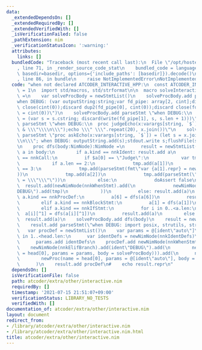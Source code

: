 ```yaml
---
data:
  _extendedDependsOn: []
  _extendedRequiredBy: []
  _extendedVerifiedWith: []
  _isVerificationFailed: false
  _pathExtension: nim
  _verificationStatusIcon: ':warning:'
  attributes:
    links: []
  bundledCode: "Traceback (most recent call last):\n  File \"/opt/hostedtoolcache/Python/3.10.2/x64/lib/python3.10/site-packages/onlinejudge_verify/documentation/build.py\"\
    , line 71, in _render_source_code_stat\n    bundled_code = language.bundle(stat.path,\
    \ basedir=basedir, options={'include_paths': [basedir]}).decode()\n  File \"/opt/hostedtoolcache/Python/3.10.2/x64/lib/python3.10/site-packages/onlinejudge_verify/languages/nim.py\"\
    , line 86, in bundle\n    raise NotImplementedError\nNotImplementedError\n"
  code: "when not declared ATCODER_INTERACTIVE_HPP:\n  const ATCODER_INTERACTIVE_HPP*\
    \ = 1\n  import std/macros, std/strformat\n\n  macro solveInteractive*(head, body:untyped)\
    \ =\n    var solveProcBody = newStmtList()\n    solveProcBody.add parseStmt(\"\
    when DEBUG: (var outputString:string;var fd_pipe: array[2, cint];discard pipe(fd_pipe);discard\
    \ close(cint(0));discard dup2(fd_pipe[0], cint(0));discard close(fd_pipe[0]);fd_pipe[0]\
    \ = cint(0))\")\n    solveProcBody.add parseStmt \"when DEBUG:\\n  proc addStdin(s:string)\
    \ = (var s = s.cstring; discard(write(fd_pipe[1], s, s.len + 1)))\"\n    solveProcBody.add\
    \ parseStmt \"when DEBUG:\\n  proc judgeEcho(x:varargs[string, `$`]) = (addStdin(x.join()\
    \ & \\\"\\\\n\\\");echo \\\" \\\".repeat(20), x.join())\"\n    solveProcBody.add\
    \ parseStmt \"proc askEcho(x:varargs[string, `$`]) = (let s = x.join() & \\\"\\\
    \\n\\\"; when DEBUG: outputString.add(s);stdout.write s;flushFile(stdout);)\"\n\
    \n    proc dfs(body:NimNode):NimNode =\n      result = newStmtList()\n      for\
    \ a in body:\n        if a.kind == nnkIdent: result.add a\n        elif a.kind\
    \ == nnkCall:\n          if $a[0] == \"Judge\":\n            var tmp = newStmtList()\n\
    \            if a.len == 2:\n              tmp.add(a[1])\n            elif a.len\
    \ == 3:\n              tmp.add(parseStmt(fmt\"var {a[1].repr} = newStringStream(outputString)\"\
    ))\n              tmp.add(a[2])\n              tmp.add(parseStmt(\"outputString\
    \ = \\\"\\\"\"))\n            else:\n              doAssert false\n          \
    \  result.add(newNimNode(nnkWhenStmt).add(\n              newNimNode(nnkElifBranch).add(ident\"\
    DEBUG\").add(tmp)\n            ))\n          else: result.add(a)\n        elif\
    \ a.kind == nnkProcDef:\n          a[6] = dfs(a[6])\n          result.add(a)\n\
    \        elif a.kind == nnkBlockStmt:\n          a[1] = dfs(a[1])\n          result.add(a)\n\
    \        elif a.kind == nnkIfStmt:\n          for i in 0..<a.len:\n          \
    \  a[i][^1] = dfs(a[i][^1])\n          result.add(a)\n        else:\n        \
    \  result.add(a)\n    solveProcBody.add dfs(body)\n    result = newStmtList()\n\
    \    result.add parseStmt(\"when DEBUG: import posix, strutils, streams\")\n \
    \   var procDef = newStmtList()\n    var params = @[ident\"auto\"]\n    for i\
    \ in 1..<head.len:\n      var identDefs = newNimNode(nnkIdentDefs)\n      identDefs.add(head[i][0]).add(head[i][1]).add(newEmptyNode())\n\
    \      params.add identDefs\n    procDef.add newNimNode(nnkWhenStmt).add(\n  \
    \    newNimNode(nnkElifBranch).add(ident\"DEBUG\").add(\n        newProc(name\
    \ = head[0], params = params, body = solveProcBody))).add(\n      newNimNode(nnkElse).add(\n\
    \        newProc(name = head[0], params = @[ident\"auto\"], body = solveProcBody))\n\
    \      )\n    result.add procDef\n#    echo result.repr\n"
  dependsOn: []
  isVerificationFile: false
  path: atcoder/extra/other/interactive.nim
  requiredBy: []
  timestamp: '2021-07-15 21:51:07+09:00'
  verificationStatus: LIBRARY_NO_TESTS
  verifiedWith: []
documentation_of: atcoder/extra/other/interactive.nim
layout: document
redirect_from:
- /library/atcoder/extra/other/interactive.nim
- /library/atcoder/extra/other/interactive.nim.html
title: atcoder/extra/other/interactive.nim
---
```

